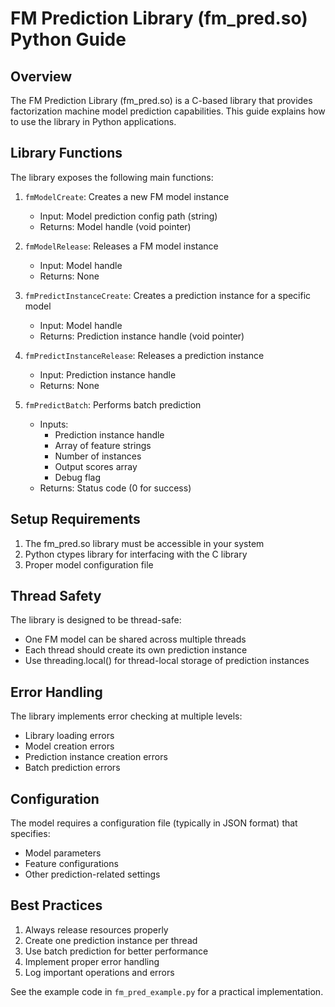 # FM Prediction Library (fm_pred.so) Python Guide

## Overview
The FM Prediction Library (fm_pred.so) is a C-based library that provides factorization machine model prediction capabilities. This guide explains how to use the library in Python applications.

## Library Functions

The library exposes the following main functions:

1. `fmModelCreate`: Creates a new FM model instance
   - Input: Model prediction config path (string)
   - Returns: Model handle (void pointer)

2. `fmModelRelease`: Releases a FM model instance
   - Input: Model handle
   - Returns: None

3. `fmPredictInstanceCreate`: Creates a prediction instance for a specific model
   - Input: Model handle
   - Returns: Prediction instance handle (void pointer)

4. `fmPredictInstanceRelease`: Releases a prediction instance
   - Input: Prediction instance handle
   - Returns: None

5. `fmPredictBatch`: Performs batch prediction
   - Inputs:
     - Prediction instance handle
     - Array of feature strings
     - Number of instances
     - Output scores array
     - Debug flag
   - Returns: Status code (0 for success)

## Setup Requirements

1. The fm_pred.so library must be accessible in your system
2. Python ctypes library for interfacing with the C library
3. Proper model configuration file

## Thread Safety

The library is designed to be thread-safe:
- One FM model can be shared across multiple threads
- Each thread should create its own prediction instance
- Use threading.local() for thread-local storage of prediction instances

## Error Handling

The library implements error checking at multiple levels:
- Library loading errors
- Model creation errors
- Prediction instance creation errors
- Batch prediction errors

## Configuration

The model requires a configuration file (typically in JSON format) that specifies:
- Model parameters
- Feature configurations
- Other prediction-related settings

## Best Practices

1. Always release resources properly
2. Create one prediction instance per thread
3. Use batch prediction for better performance
4. Implement proper error handling
5. Log important operations and errors

See the example code in `fm_pred_example.py` for a practical implementation. 